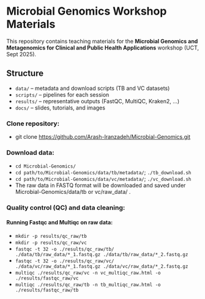 # Microbial Genomics Workshop Materials

This repository contains teaching materials for the **Microbial Genomics and Metagenomics for Clinical and Public Health Applications** workshop (UCT, Sept 2025).

## Structure
- `data/` – metadata and download scripts (TB and VC datasets)
- `scripts/` – pipelines for each session
- `results/` – representative outputs (FastQC, MultiQC, Kraken2, ...)
- `docs/` – slides, tutorials, and images

### Clone repository:
- git clone https://github.com/Arash-Iranzadeh/Microbial-Genomics.git

### Download data:
 - `cd Microbial-Genomics/`
 - `cd path/to/Microbial-Genomics/data/tb/metadata/`; `./tb_download.sh`
 - `cd path/to/Microbial-Genomics/data/vc/metadata/`; `./vc_download.sh`
 - The raw data in FASTQ format will be downloaded and saved under Microbial-Genomics/data/tb or vc/raw_data/ .
   
### Quality control (QC) and data cleaning:
#### Running Fastqc and Multiqc on raw data:
 - `mkdir -p results/qc_raw/tb`
 - `mkdir -p results/qc_raw/vc`
 - `fastqc -t 32 -o ./results/qc_raw/tb/ ./data/tb/raw_data/*_1.fastq.gz ./data/tb/raw_data/*_2.fastq.gz`
 - `fastqc -t 32 -o ./results/qc_raw/vc/ ./data/vc/raw_data/*_1.fastq.gz ./data/vc/raw_data/*_2.fastq.gz`
 - `multiqc ./results/qc_raw/vc -n vc_multiqc_raw.html -o ./results/fastqc_raw/vc`
 - `multiqc ./results/qc_raw/tb -n tb_multiqc_raw.html -o ./results/fastqc_raw/tb`
